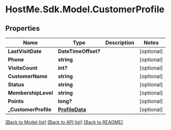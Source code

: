 # HostMe.Sdk.Model.CustomerProfile
## Properties

Name | Type | Description | Notes
------------ | ------------- | ------------- | -------------
**LastVisitDate** | **DateTimeOffset?** |  | [optional] 
**Phone** | **string** |  | [optional] 
**VisitsCount** | **int?** |  | [optional] 
**CustomerName** | **string** |  | [optional] 
**Status** | **string** |  | [optional] 
**MembershipLevel** | **string** |  | [optional] 
**Points** | **long?** |  | [optional] 
**_CustomerProfile** | [**ProfileData**](ProfileData.md) |  | [optional] 

[[Back to Model list]](../README.md#documentation-for-models) [[Back to API list]](../README.md#documentation-for-api-endpoints) [[Back to README]](../README.md)

